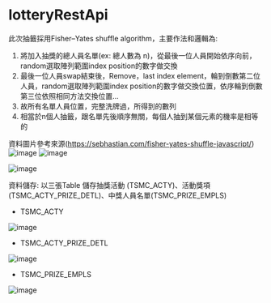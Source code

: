 # lotteryRestApi
此次抽籤採用Fisher–Yates shuffle algorithm，主要作法和邏輯為:

1. 將加入抽獎的總人員名單(ex: 總人數為 n)，從最後一位人員開始依序向前，random選取陣列範圍index position的數字做交換
2. 最後一位人員swap結束後，Remove，last index element，輪到倒數第二位人員，random選取陣列範圍index position的數字做交換位置，依序輪到倒數第三位依照相同方法交換位置...
3. 故所有名單人員位置，完整洗牌過，所得到的數列
4. 相當於n個人抽籤，跟名單先後順序無關，每個人抽到某個元素的機率是相等的

資料圖片參考來源(https://sebhastian.com/fisher-yates-shuffle-javascript/)
![image](https://user-images.githubusercontent.com/72732535/172505074-1c60f06b-573b-4b7f-906d-8421f37ea99c.png)
![image](https://user-images.githubusercontent.com/72732535/172505195-65627abf-495c-4201-93b9-368901e03bc9.png)


![image](https://user-images.githubusercontent.com/72732535/172470594-1304022a-afb8-4b32-9788-aa6353b5935d.png)


資料儲存: 以三張Table 儲存抽獎活動 (TSMC_ACTY)、活動獎項(TSMC_ACTY_PRIZE_DETL)、中獎人員名單(TSMC_PRIZE_EMPLS)

- TSMC_ACTY

![image](https://user-images.githubusercontent.com/72732535/172450211-5a8a8864-fb6f-4c36-9775-c62e8acb6648.png)


- TSMC_ACTY_PRIZE_DETL

![image](https://user-images.githubusercontent.com/72732535/172060486-805b7147-9145-4e48-bb8c-1538479a951d.png)




- TSMC_PRIZE_EMPLS

![image](https://user-images.githubusercontent.com/72732535/172060262-4c244310-258d-4196-b019-739f00fba54a.png)
